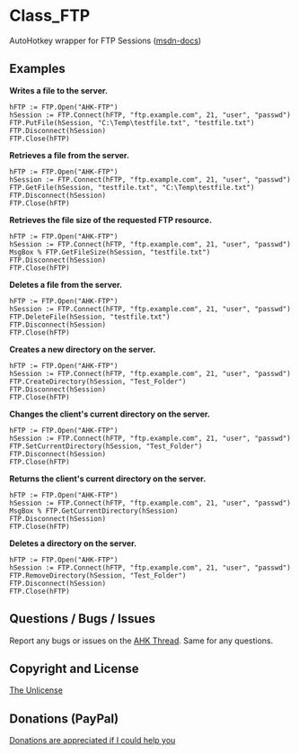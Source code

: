 # Class_FTP
 AutoHotkey wrapper for FTP Sessions ([msdn-docs](https://docs.microsoft.com/en-us/windows/win32/wininet/ftp-sessions))


## Examples

**Writes a file to the server.**
```AutoHotkey
hFTP := FTP.Open("AHK-FTP")
hSession := FTP.Connect(hFTP, "ftp.example.com", 21, "user", "passwd")
FTP.PutFile(hSession, "C:\Temp\testfile.txt", "testfile.txt")
FTP.Disconnect(hSession)
FTP.Close(hFTP)
```

**Retrieves a file from the server.**
```AutoHotkey
hFTP := FTP.Open("AHK-FTP")
hSession := FTP.Connect(hFTP, "ftp.example.com", 21, "user", "passwd")
FTP.GetFile(hSession, "testfile.txt", "C:\Temp\testfile.txt")
FTP.Disconnect(hSession)
FTP.Close(hFTP)
```

**Retrieves the file size of the requested FTP resource.**
```AutoHotkey
hFTP := FTP.Open("AHK-FTP")
hSession := FTP.Connect(hFTP, "ftp.example.com", 21, "user", "passwd")
MsgBox % FTP.GetFileSize(hSession, "testfile.txt")
FTP.Disconnect(hSession)
FTP.Close(hFTP)
```

**Deletes a file from the server.**
```AutoHotkey
hFTP := FTP.Open("AHK-FTP")
hSession := FTP.Connect(hFTP, "ftp.example.com", 21, "user", "passwd")
FTP.DeleteFile(hSession, "testfile.txt")
FTP.Disconnect(hSession)
FTP.Close(hFTP)
```

**Creates a new directory on the server.**
```AutoHotkey
hFTP := FTP.Open("AHK-FTP")
hSession := FTP.Connect(hFTP, "ftp.example.com", 21, "user", "passwd")
FTP.CreateDirectory(hSession, "Test_Folder")
FTP.Disconnect(hSession)
FTP.Close(hFTP)
```

**Changes the client's current directory on the server.**
```AutoHotkey
hFTP := FTP.Open("AHK-FTP")
hSession := FTP.Connect(hFTP, "ftp.example.com", 21, "user", "passwd")
FTP.SetCurrentDirectory(hSession, "Test_Folder")
FTP.Disconnect(hSession)
FTP.Close(hFTP)
```

**Returns the client's current directory on the server.**
```AutoHotkey
hFTP := FTP.Open("AHK-FTP")
hSession := FTP.Connect(hFTP, "ftp.example.com", 21, "user", "passwd")
MsgBox % FTP.GetCurrentDirectory(hSession)
FTP.Disconnect(hSession)
FTP.Close(hFTP)
```

**Deletes a directory on the server.**
```AutoHotkey
hFTP := FTP.Open("AHK-FTP")
hSession := FTP.Connect(hFTP, "ftp.example.com", 21, "user", "passwd")
FTP.RemoveDirectory(hSession, "Test_Folder")
FTP.Disconnect(hSession)
FTP.Close(hFTP)
```


## Questions / Bugs / Issues
Report any bugs or issues on the [AHK Thread](https://www.autohotkey.com/boards/viewtopic.php?f=6&t=79142). Same for any questions.


## Copyright and License
[The Unlicense](LICENSE)


## Donations (PayPal)
[Donations are appreciated if I could help you](https://www.paypal.me/smithz)